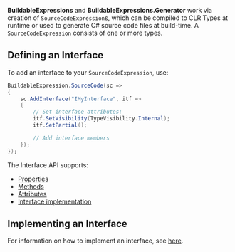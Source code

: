 **BuildableExpressions** and **BuildableExpressions.Generator** work via creation of 
`SourceCodeExpression`s, which can be compiled to CLR Types at runtime or used to generate C# source
code files at build-time. A `SourceCodeExpression` consists of one or more types.

## Defining an Interface

To add an interface to your `SourceCodeExpression`, use:

```csharp
BuildableExpression.SourceCode(sc =>
{
    sc.AddInterface("IMyInterface", itf =>
    {
        // Set interface attributes:
        itf.SetVisibility(TypeVisibility.Internal);
        itf.SetPartial();

        // Add interface members
    });
});
```

The Interface API supports:

- [Properties](/api/Building-Properties)
- [Methods](/api/Building-Methods)
- [Attributes](/api/Building-Attributes)
- [Interface implementation](/api/Implementing-Interfaces)

## Implementing an Interface

For information on how to implement an interface, see [here](/api/Implementing-Interfaces).
